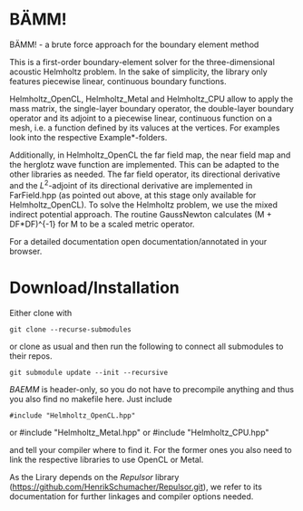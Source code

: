 # BÄMM!
BÄMM! - a brute force approach for the boundary element method

This is a first-order boundary-element solver for the three-dimensional acoustic Helmholtz problem. In the sake of simplicity, the library only features piecewise linear, continuous boundary functions.

Helmholtz_OpenCL, Helmholtz_Metal and Helmholtz_CPU allow to apply the mass matrix, the single-layer boundary operator, the double-layer boundary operator and its adjoint to a piecewise linear, continuous function on a mesh, i.e. a function defined by its valuces at the vertices. For examples look into the respective Example*-folders.

Additionally, in Helmholtz_OpenCL the far field map, the near field map and the herglotz wave function are implemented. This can be adapted to the other libraries as needed.
The far field operator, its directional derivative and the $L^2$-adjoint of its directional derivative are implemented in FarField.hpp (as pointed out above, at this stage only available for Helmholtz_OpenCL). To solve the Helmholtz problem, we use the mixed indirect potential approach. The routine GaussNewton calculates (M + DF*DF)^{-1} for M to be a scaled metric operator.

For a detailed documentation open documentation/annotated in your browser.

# Download/Installation

Either clone with

    git clone --recurse-submodules

or clone as usual and then run the following to connect all submodules to their repos.

    git submodule update --init --recursive

_BAEMM_ is header-only, so you do not have to precompile anything and thus you also find no makefile here. Just include

    #include "Helmholtz_OpenCL.hpp"
or
    #include "Helmholtz_Metal.hpp"
or
    #include "Helmholtz_CPU.hpp"

and tell your compiler where to find it. For the former ones you also need to link the respective libraries to use OpenCL or Metal.

As the Lirary depends on the _Repulsor_ library (https://github.com/HenrikSchumacher/Repulsor.git), we refer to its documentation for further linkages and compiler options needed.